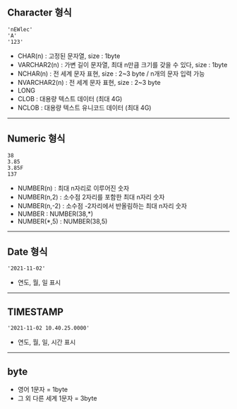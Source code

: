 ## Character 형식
~~~
'nEWlec'
'A'
'123'
~~~
* CHAR(n) : 고정된 문자열, size : 1byte
* VARCHAR2(n) : 가변 길이 문자열, 최대 n만큼 크기를 갖을 수 있다, size : 1byte
* NCHAR(n) : 전 세계 문자 표현, size : 2~3 byte / n개의 문자 입력 가능 
* NVARCHAR2(n) : 전 세계 문자 표현, size : 2~3 byte
* LONG
* CLOB : 대용량 텍스트 데이터 (최대 4G)
* NCLOB : 대용량 텍스트 유니코드 데이터 (최대 4G)
***

## Numeric 형식
~~~
38
3.85
3.85F
137
~~~
* NUMBER(n) : 최대 n자리로 이루어진 숫자
* NUMBER(n,2) : 소수점 2자리를 포함한 최대 n자리 숫자
* NUMBER(n,-2) : 소수점 -2자리에서 반올림하는 최대 n자리 숫자
* NUMBER : NUMBER(38,*)
* NUMBER(*,5) : NUMBER(38,5)
***

## Date 형식
~~~
'2021-11-02'
~~~
* 연도, 월, 일 표시
***

## TIMESTAMP
~~~
'2021-11-02 10.40.25.0000'
~~~
* 연도, 월, 일, 시간 표시
***

## byte
* 영어 1문자 = 1byte
* 그 외 다른 세계 1문자 = 3byte
